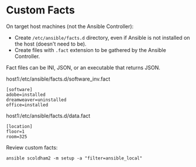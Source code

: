 # Custom Facts
On target host machines (not the Ansible Controller):
* Create ```/etc/ansible/facts.d``` directory, even if Ansible is not installed on the host (doesn't need to be).
* Create files with ```.fact``` extension to be gathered by the Ansible Controller.

Fact files can be INI, JSON, or an executable that returns JSON.

host1:/etc/ansible/facts.d/software_inv.fact

    [software]
    adobe=installed
    dreamweaver=uninstalled
    office=installed

host1:/etc/ansible/facts.d/data.fact

    [location]
    floor=1
    room=325

Review custom facts:

    ansible scoldham2 -m setup -a "filter=ansible_local"